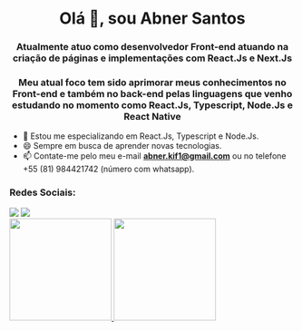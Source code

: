 <h1 align="center">Olá 👋, sou Abner Santos</h1>
<h3 align="center">Atualmente atuo como desenvolvedor Front-end atuando na criação de páginas e implementações com React.Js e Next.Js</h3>
<h3 align="center">Meu atual foco tem sido aprimorar meus conhecimentos no Front-end e também no back-end pelas linguagens que venho estudando no momento como React.Js, Typescript, Node.Js e React Native</h3>


- 🌱 Estou me especializando em React.Js, Typescript e Node.Js.
- 😄 Sempre em busca de aprender novas tecnologias.
- 📫 Contate-me pelo meu e-mail **abner.kif1@gmail.com** ou no telefone +55 (81) 984421742 (número com whatsapp).

<h3 align="left">Redes Sociais:</h3>
 <a href = "mailto:abner.kif1@gmail.com"><img src="https://img.shields.io/badge/-Gmail-%23333?style=for-the-badge&logo=gmail&logoColor=white" target="_blank"></a>
  <a href="https://www.linkedin.com/in/abner-santos-b195b8228/" target="_blank"><img src="https://img.shields.io/badge/-LinkedIn-%230077B5?style=for-the-badge&logo=linkedin&logoColor=white" target="_blank"></a> 
 
 <div>
 <a href="https://github.com/KiF1">
 <img  height="180em" src="https://github-readme-stats.vercel.app/api?username=KiF1&show_icons=true&theme=dark&include_all_commits=true&count_private=true"/>
 <img height="180em" src="https://github-readme-stats.vercel.app/api/top-langs/?username=KiF1&layout=compact&langs_count=7&theme=dark"/>
</div>

